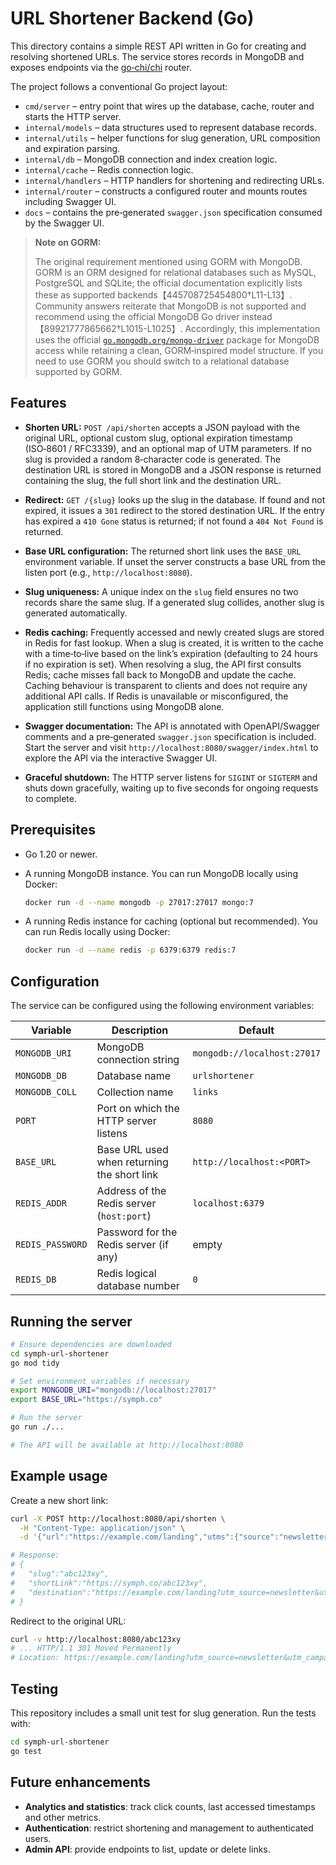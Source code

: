 # URL Shortener Backend (Go)

This directory contains a simple REST API written in Go for creating
and resolving shortened URLs.  The service stores records in MongoDB
and exposes endpoints via the [go‑chi/chi](https://github.com/go-chi/chi) router.

The project follows a conventional Go project layout:

* `cmd/server` – entry point that wires up the database, cache, router and starts the HTTP server.
* `internal/models` – data structures used to represent database records.
* `internal/utils` – helper functions for slug generation, URL composition and expiration parsing.
* `internal/db` – MongoDB connection and index creation logic.
* `internal/cache` – Redis connection logic.
* `internal/handlers` – HTTP handlers for shortening and redirecting URLs.
* `internal/router` – constructs a configured router and mounts routes including Swagger UI.
* `docs` – contains the pre‑generated `swagger.json` specification consumed by the Swagger UI.

> **Note on GORM:**
>
> The original requirement mentioned using GORM with MongoDB.  GORM is
> an ORM designed for relational databases such as MySQL, PostgreSQL
> and SQLite; the official documentation explicitly lists these as
> supported backends【445708725454800†L11-L13】.  Community answers
> reiterate that MongoDB is not supported and recommend using the
> official MongoDB Go driver instead【89921777865662†L1015-L1025】.
> Accordingly, this implementation uses the official
> [`go.mongodb.org/mongo-driver`](https://pkg.go.dev/go.mongodb.org/mongo-driver)
> package for MongoDB access while retaining a clean, GORM‑inspired
> model structure.  If you need to use GORM you should switch to a
> relational database supported by GORM.

## Features

* **Shorten URL:** `POST /api/shorten` accepts a JSON payload with the
  original URL, optional custom slug, optional expiration timestamp
  (ISO‑8601 / RFC3339), and an optional map of UTM parameters.  If
  no slug is provided a random 8‑character code is generated.  The
  destination URL is stored in MongoDB and a JSON response is
  returned containing the slug, the full short link and the
  destination URL.

* **Redirect:** `GET /{slug}` looks up the slug in the database.  If
  found and not expired, it issues a `301` redirect to the stored
  destination URL.  If the entry has expired a `410 Gone` status is
  returned; if not found a `404 Not Found` is returned.

* **Base URL configuration:** The returned short link uses the
  `BASE_URL` environment variable.  If unset the server constructs
  a base URL from the listen port (e.g., `http://localhost:8080`).

* **Slug uniqueness:** A unique index on the `slug` field ensures no
  two records share the same slug.  If a generated slug collides,
  another slug is generated automatically.

* **Redis caching:** Frequently accessed and newly created slugs are
  stored in Redis for fast lookup.  When a slug is created, it is
  written to the cache with a time‑to‑live based on the link’s
  expiration (defaulting to 24 hours if no expiration is set).  When
  resolving a slug, the API first consults Redis; cache misses fall
  back to MongoDB and update the cache.  Caching behaviour is
  transparent to clients and does not require any additional API
  calls.  If Redis is unavailable or misconfigured, the application
  still functions using MongoDB alone.

* **Swagger documentation:** The API is annotated with OpenAPI/Swagger
  comments and a pre‑generated `swagger.json` specification is
  included.  Start the server and visit
  `http://localhost:8080/swagger/index.html` to explore the API via
  the interactive Swagger UI.

* **Graceful shutdown:** The HTTP server listens for `SIGINT` or
  `SIGTERM` and shuts down gracefully, waiting up to five seconds for
  ongoing requests to complete.

## Prerequisites

* Go 1.20 or newer.
* A running MongoDB instance.  You can run MongoDB locally using
  Docker:

  ```sh
  docker run -d --name mongodb -p 27017:27017 mongo:7
  ```

* A running Redis instance for caching (optional but recommended).
  You can run Redis locally using Docker:

  ```sh
  docker run -d --name redis -p 6379:6379 redis:7
  ```

## Configuration

The service can be configured using the following environment
variables:

| Variable        | Description                                                         | Default              |
|-----------------|---------------------------------------------------------------------|----------------------|
| `MONGODB_URI`   | MongoDB connection string                                           | `mongodb://localhost:27017` |
| `MONGODB_DB`    | Database name                                                       | `urlshortener`       |
| `MONGODB_COLL`  | Collection name                                                     | `links`              |
| `PORT`          | Port on which the HTTP server listens                              | `8080`               |
| `BASE_URL`      | Base URL used when returning the short link                         | `http://localhost:<PORT>` |
| `REDIS_ADDR`    | Address of the Redis server (`host:port`)                           | `localhost:6379`       |
| `REDIS_PASSWORD`| Password for the Redis server (if any)                              | empty                  |
| `REDIS_DB`      | Redis logical database number                                        | `0`                  |

## Running the server

```sh
# Ensure dependencies are downloaded
cd symph-url-shortener
go mod tidy

# Set environment variables if necessary
export MONGODB_URI="mongodb://localhost:27017"
export BASE_URL="https://symph.co"

# Run the server
go run ./...

# The API will be available at http://localhost:8080
```

## Example usage

Create a new short link:

```sh
curl -X POST http://localhost:8080/api/shorten \
  -H "Content-Type: application/json" \
  -d '{"url":"https://example.com/landing","utms":{"source":"newsletter","campaign":"fall"}}'

# Response:
# {
#   "slug":"abc123xy",
#   "shortLink":"https://symph.co/abc123xy",
#   "destination":"https://example.com/landing?utm_source=newsletter&utm_campaign=fall"
# }
```

Redirect to the original URL:

```sh
curl -v http://localhost:8080/abc123xy
# ... HTTP/1.1 301 Moved Permanently
# Location: https://example.com/landing?utm_source=newsletter&utm_campaign=fall
```

## Testing

This repository includes a small unit test for slug generation.  Run
the tests with:

```sh
cd symph-url-shortener
go test
```

## Future enhancements

* **Analytics and statistics**: track click counts, last accessed
  timestamps and other metrics.
* **Authentication**: restrict shortening and management to
  authenticated users.
* **Admin API**: provide endpoints to list, update or delete links.
